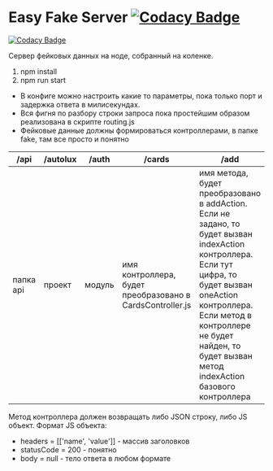 # Easy Fake Server [![Codacy Badge](https://app.codacy.com/project/badge/Grade/5eb8790e140b45b3ae8df8b158226462)](https://www.codacy.com/gh/KN-develop/easy-fake-server/dashboard?utm_source=github.com&amp;utm_medium=referral&amp;utm_content=KN-develop/easy-fake-server&amp;utm_campaign=Badge_Grade)

[![Codacy Badge](https://api.codacy.com/project/badge/Grade/fbf28565dd2f4cdc8430008e5a989425)](https://app.codacy.com/gh/KN-develop/easy-fake-server?utm_source=github.com&utm_medium=referral&utm_content=KN-develop/easy-fake-server&utm_campaign=Badge_Grade_Settings)

Сервер фейковых данных на ноде, собранный на коленке.
1. npm install
2. npm run start

- В конфиге можно настроить какие то параметры, пока только порт и задержка ответа в милисекундах.
- Вся фигня по разбору строки запроса пока простейшим образом реализована в скрипте routing.js
- Фейковые данные должны формироваться контроллерами, в папке fake, там все просто и понятно
<table>
<thead>
<tr>
<th>/api</th>
<th>/autolux</th>
<th>/auth</th>
<th>/cards</th>
<th>/add</th>
</tr>
</thead>
<tr>
<td>папка api</td>
<td>проект</td>
<td>модуль</td>
<td>имя контроллера, будет преобразовано в CardsController.js</td>
<td>имя метода, будет преобразовано в addAction. Если не задано, то будет вызван indexAction контроллера. Если тут цифра, то будет вызван oneAction контроллера. Если метод в контроллере не будет найден, то будет вызван метод indexAction базового контроллера</td>
</tr>
</table>

Метод контроллера должен возвращать либо JSON строку, либо JS объект.
Формат JS объекта:
- headers = [['name', 'value']] - массив заголовков
- statusCode = 200 - понятно
- body = null - тело ответа в любом формате

